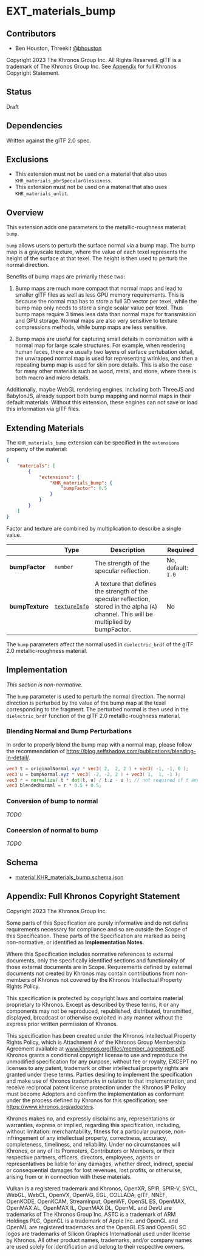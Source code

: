 # EXT\_materials\_bump

## Contributors

- Ben Houston, Threekit [@bhouston](https://github.com/bhouston)

Copyright 2023 The Khronos Group Inc. All Rights Reserved. glTF is a trademark of The Khronos Group Inc.
See [Appendix](#appendix-full-khronos-copyright-statement) for full Khronos Copyright Statement.

## Status

Draft

## Dependencies

Written against the glTF 2.0 spec.

## Exclusions

- This extension must not be used on a material that also uses `KHR_materials_pbrSpecularGlossiness`.
- This extension must not be used on a material that also uses `KHR_materials_unlit`.

## Overview

This extension adds one parameters to the metallic-roughness material: `bump`.

`bump` allows users to perturb the surface normal via a bump map. The bump map is a grayscale texture, where the value of each texel represents the height of the surface at that texel.  The height is then used to perturb the normal direction.

Benefits of bump maps are primarily these two:

1. Bump maps are much more compact that normal maps and lead to smaller glTF files as well as less GPU memory requirements.  This is because the normal map has to store a full 3D vector per texel, while the bump map only needs to store a single scalar value per texel.  Thus bump maps require 3 times less data than normal maps for transmission and GPU storage.  Normal maps are also very sensitive to texture compressions methods, while bump maps are less sensitive.

2. Bump maps are useful for capturing small details in combination with a normal map for large scale structures.  For example, when rendering human faces, there are usually two layers of surface pertubation detail, the unwrapped normal map is used for representing wrinkles, and then a repeating bump map is used for skin pore details.  This is also the case for many other materials such as wood, metal, and stone, where there is both macro and micro details.

Additionally, maybe WebGL rendering engines, including both ThreeJS and BabylonJS, already support both bump mapping and normal maps in their default materials.  Without this extension, these engines can not save or load this information via glTF files.

## Extending Materials

The `KHR_materials_bump` extension can be specified in the `extensions` property of the material:

```json
{
    "materials": [
        {
            "extensions": {
                "KHR_materials_bump": {
                    "bumpFactor": 0.5
                }
            }
        }
    ]
}
```

Factor and texture are combined by multiplication to describe a single value.

| |Type|Description|Required|
|-|----|-----------|--------|
| **bumpFactor** | `number` | The strength of the specular reflection. | No, default: `1.0`|
| **bumpTexture** | [`textureInfo`](https://www.khronos.org/registry/glTF/specs/2.0/glTF-2.0.html#reference-textureinfo) | A texture that defines the strength of the specular reflection, stored in the alpha (`A`) channel. This will be multiplied by bumpFactor. | No |

The `bump` parameters affect the normal used in `dielectric_brdf` of the glTF 2.0 metallic-roughness material.

## Implementation

*This section is non-normative.*

The `bump` parameter is used to perturb the normal direction. The normal direction is perturbed by the value of the bump map at the texel corresponding to the fragment. The perturbed normal is then used in the `dielectric_brdf` function of the glTF 2.0 metallic-roughness material.

### Blending Normal and Bump Perturbations

In order to properly blend the bump map with a normal map, please follow the recommendation of https://blog.selfshadow.com/publications/blending-in-detail/.

```glsl
vec3 t = originalNormal.xyz * vec3( 2,  2, 2 ) + vec3( -1, -1, 0 );
vec3 u = bumpNormal.xyz * vec3( -2, -2, 2 ) + vec3( 1,  1, -1 );
vec3 r = normalize( t * dot(t, u) / t.z - u ); // not required if t and u are pre-normalized
vec3 blendedNormal = r * 0.5 + 0.5;
```

### Conversion of bump to normal

*TODO*

### Coneersion of normal to bump

*TODO*

## Schema

- [material.KHR_materials_bump.schema.json](schema/material.KHR_materials_bump.schema.json)

## Appendix: Full Khronos Copyright Statement

Copyright 2023 The Khronos Group Inc.

Some parts of this Specification are purely informative and do not define requirements
necessary for compliance and so are outside the Scope of this Specification. These
parts of the Specification are marked as being non-normative, or identified as
**Implementation Notes**.

Where this Specification includes normative references to external documents, only the
specifically identified sections and functionality of those external documents are in
Scope. Requirements defined by external documents not created by Khronos may contain
contributions from non-members of Khronos not covered by the Khronos Intellectual
Property Rights Policy.

This specification is protected by copyright laws and contains material proprietary
to Khronos. Except as described by these terms, it or any components
may not be reproduced, republished, distributed, transmitted, displayed, broadcast
or otherwise exploited in any manner without the express prior written permission
of Khronos.

This specification has been created under the Khronos Intellectual Property Rights
Policy, which is Attachment A of the Khronos Group Membership Agreement available at
www.khronos.org/files/member_agreement.pdf. Khronos grants a conditional
copyright license to use and reproduce the unmodified specification for any purpose,
without fee or royalty, EXCEPT no licenses to any patent, trademark or other
intellectual property rights are granted under these terms. Parties desiring to
implement the specification and make use of Khronos trademarks in relation to that
implementation, and receive reciprocal patent license protection under the Khronos
IP Policy must become Adopters and confirm the implementation as conformant under
the process defined by Khronos for this specification;
see https://www.khronos.org/adopters.

Khronos makes no, and expressly disclaims any, representations or warranties,
express or implied, regarding this specification, including, without limitation:
merchantability, fitness for a particular purpose, non-infringement of any
intellectual property, correctness, accuracy, completeness, timeliness, and
reliability. Under no circumstances will Khronos, or any of its Promoters,
Contributors or Members, or their respective partners, officers, directors,
employees, agents or representatives be liable for any damages, whether direct,
indirect, special or consequential damages for lost revenues, lost profits, or
otherwise, arising from or in connection with these materials.

Vulkan is a registered trademark and Khronos, OpenXR, SPIR, SPIR-V, SYCL, WebGL,
WebCL, OpenVX, OpenVG, EGL, COLLADA, glTF, NNEF, OpenKODE, OpenKCAM, StreamInput,
OpenWF, OpenSL ES, OpenMAX, OpenMAX AL, OpenMAX IL, OpenMAX DL, OpenML and DevU are
trademarks of The Khronos Group Inc. ASTC is a trademark of ARM Holdings PLC,
OpenCL is a trademark of Apple Inc. and OpenGL and OpenML are registered trademarks
and the OpenGL ES and OpenGL SC logos are trademarks of Silicon Graphics
International used under license by Khronos. All other product names, trademarks,
and/or company names are used solely for identification and belong to their
respective owners.
